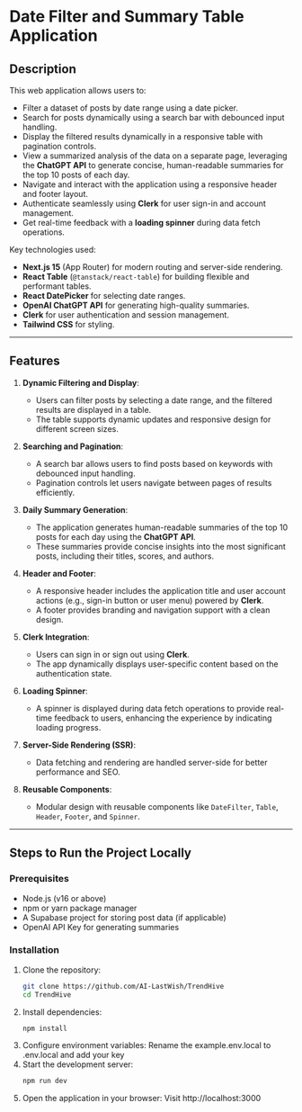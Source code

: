 # Date Filter and Summary Table Application

## Description

This web application allows users to:
- Filter a dataset of posts by date range using a date picker.
- Search for posts dynamically using a search bar with debounced input handling.
- Display the filtered results dynamically in a responsive table with pagination controls.
- View a summarized analysis of the data on a separate page, leveraging the **ChatGPT API** to generate concise, human-readable summaries for the top 10 posts of each day.
- Navigate and interact with the application using a responsive header and footer layout.
- Authenticate seamlessly using **Clerk** for user sign-in and account management.
- Get real-time feedback with a **loading spinner** during data fetch operations.

Key technologies used:
- **Next.js 15** (App Router) for modern routing and server-side rendering.
- **React Table** (`@tanstack/react-table`) for building flexible and performant tables.
- **React DatePicker** for selecting date ranges.
- **OpenAI ChatGPT API** for generating high-quality summaries.
- **Clerk** for user authentication and session management.
- **Tailwind CSS** for styling.

---

## Features

1. **Dynamic Filtering and Display**:
   - Users can filter posts by selecting a date range, and the filtered results are displayed in a table.
   - The table supports dynamic updates and responsive design for different screen sizes.

2. **Searching and Pagination**:
   - A search bar allows users to find posts based on keywords with debounced input handling.
   - Pagination controls let users navigate between pages of results efficiently.

3. **Daily Summary Generation**:
   - The application generates human-readable summaries of the top 10 posts for each day using the **ChatGPT API**.
   - These summaries provide concise insights into the most significant posts, including their titles, scores, and authors.

4. **Header and Footer**:
   - A responsive header includes the application title and user account actions (e.g., sign-in button or user menu) powered by **Clerk**.
   - A footer provides branding and navigation support with a clean design.

5. **Clerk Integration**:
   - Users can sign in or sign out using **Clerk**.
   - The app dynamically displays user-specific content based on the authentication state.

6. **Loading Spinner**:
   - A spinner is displayed during data fetch operations to provide real-time feedback to users, enhancing the experience by indicating loading progress.

7. **Server-Side Rendering (SSR)**:
   - Data fetching and rendering are handled server-side for better performance and SEO.

8. **Reusable Components**:
   - Modular design with reusable components like `DateFilter`, `Table`, `Header`, `Footer`, and `Spinner`.

---

## Steps to Run the Project Locally

### Prerequisites
- Node.js (v16 or above)
- npm or yarn package manager
- A Supabase project for storing post data (if applicable)
- OpenAI API Key for generating summaries

### Installation
1. Clone the repository:
   ```bash
   git clone https://github.com/AI-LastWish/TrendHive
   cd TrendHive
2. Install dependencies:
   ```bash
   npm install
3. Configure environment variables:
   Rename the example.env.local to .env.local and add your key
4. Start the development server:
   ```bash
   npm run dev
5. Open the application in your browser:
   Visit http://localhost:3000